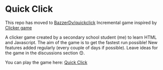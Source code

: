 # Quick Click
This repo has moved to [BazzerDv/quickclick](https://github.com/BazzerDv/quickclick)
Incremental game inspired by [Clicker game](https://www.tetralark.com/ClickerJs/)

A clicker game created by a secondary school student (me) to learn HTML and Javascript. The aim of the game is to get the fastest run possible! New features added regularly (every couple of days if possible). Leave ideas for the game in the discussions section &#128522;.

You can play the game here:
[Quick Click](https://bazzerdv.github.io/quickclick/)
